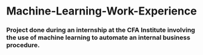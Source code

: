 # Machine-Learning-Work-Experience

###  Project done during an internship at the CFA Institute involving the use of machine learning to automate an internal business procedure.
